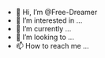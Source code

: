 - 👋 Hi, I’m @Free-Dreamer
- 👀 I’m interested in ...
- 🌱 I’m currently ...
- 💞️ I’m looking to ...
- 📫 How to reach me ...

<!---
Free-Dreamer/Free-Dreamer is a ✨ special ✨ repository because its `README.md` (this file) appears on your GitHub profile.
You can click the Preview link to take a look at your changes.
--->
